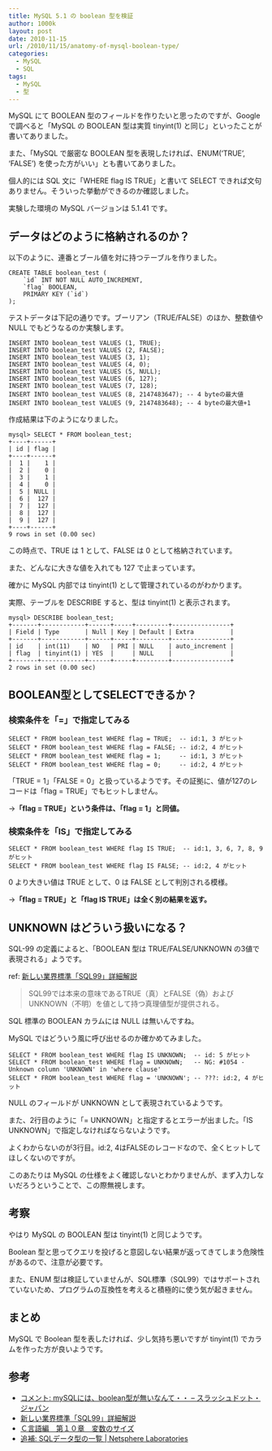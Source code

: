 ```yaml
---
title: MySQL 5.1 の boolean 型を検証
author: 1000k
layout: post
date: 2010-11-15
url: /2010/11/15/anatomy-of-mysql-boolean-type/
categories:
  - MySQL
  - SQL
tags:
  - MySQL
  - 型
---
```

MySQL にて BOOLEAN 型のフィールドを作りたいと思ったのですが、Googleで調べると「MySQL の BOOLEAN 型は実質 tinyint(1) と同じ」といったことが書いてありました。

また、「MySQL で厳密な BOOLEAN 型を表現したければ、ENUM(&#8216;TRUE&#8217;, &#8216;FALSE&#8217;) を使った方がいい」とも書いてありました。

個人的には SQL 文に「WHERE flag IS TRUE」と書いて SELECT できれば文句ありません。そういった挙動ができるのか確認しました。

実験した環境の MySQL バージョンは 5.1.41 です。

<!--more-->

## データはどのように格納されるのか？

以下のように、連番とブール値を対に持つテーブルを作りました。

```
CREATE TABLE boolean_test (
    `id` INT NOT NULL AUTO_INCREMENT,
    `flag` BOOLEAN,
    PRIMARY KEY (`id`)
);
```


テストデータは下記の通りです。ブーリアン（TRUE/FALSE）のほか、整数値や NULL でもどうなるのか実験します。

```
INSERT INTO boolean_test VALUES (1, TRUE);
INSERT INTO boolean_test VALUES (2, FALSE);
INSERT INTO boolean_test VALUES (3, 1);
INSERT INTO boolean_test VALUES (4, 0);
INSERT INTO boolean_test VALUES (5, NULL);
INSERT INTO boolean_test VALUES (6, 127);
INSERT INTO boolean_test VALUES (7, 128);
INSERT INTO boolean_test VALUES (8, 2147483647); -- 4 byteの最大値
INSERT INTO boolean_test VALUES (9, 2147483648); -- 4 byteの最大値+1
```


作成結果は下のようになりました。

```
mysql> SELECT * FROM boolean_test;
+----+------+
| id | flag |
+----+------+
|  1 |    1 |
|  2 |    0 |
|  3 |    1 |
|  4 |    0 |
|  5 | NULL |
|  6 |  127 |
|  7 |  127 |
|  8 |  127 |
|  9 |  127 |
+----+------+
9 rows in set (0.00 sec)
```


この時点で、TRUE は 1 として、FALSE は 0 として格納されています。

また、どんなに大きな値を入れても 127 で止まっています。

確かに MySQL 内部では tinyint(1) として管理されているのがわかります。

実際、テーブルを DESCRIBE すると、型は tinyint(1) と表示されます。

```
mysql> DESCRIBE boolean_test;
+-------+------------+------+-----+---------+----------------+
| Field | Type       | Null | Key | Default | Extra          |
+-------+------------+------+-----+---------+----------------+
| id    | int(11)    | NO   | PRI | NULL    | auto_increment |
| flag  | tinyint(1) | YES  |     | NULL    |                |
+-------+------------+------+-----+---------+----------------+
2 rows in set (0.00 sec)
```


## BOOLEAN型としてSELECTできるか？

### 検索条件を「=」で指定してみる

```
SELECT * FROM boolean_test WHERE flag = TRUE;  -- id:1, 3 がヒット
SELECT * FROM boolean_test WHERE flag = FALSE; -- id:2, 4 がヒット
SELECT * FROM boolean_test WHERE flag = 1;     -- id:1, 3 がヒット
SELECT * FROM boolean_test WHERE flag = 0;     -- id:2, 4 がヒット
```


「TRUE = 1」「FALSE = 0」と扱っているようです。その証拠に、値が127のレコードは「flag = TRUE」でもヒットしません。

→**「flag = TRUE」という条件は、「flag = 1」と同値。**

### 検索条件を「IS」で指定してみる

```
SELECT * FROM boolean_test WHERE flag IS TRUE;  -- id:1, 3, 6, 7, 8, 9 がヒット
SELECT * FROM boolean_test WHERE flag IS FALSE; -- id:2, 4 がヒット
```


0 より大きい値は TRUE として、0 は FALSE として判別される模様。

→**「flag = TRUE」と「flag IS TRUE」は全く別の結果を返す。**

## UNKNOWN はどういう扱いになる？

SQL-99 の定義によると、「BOOLEAN 型は TRUE/FALSE/UNKNOWN の3値で表現される」ようです。

ref: <a href="http://www.atmarkit.co.jp/fnetwork/tokusyuu/01sql99/sql99_2a.html" onclick="_gaq.push(['_trackEvent', 'outbound-article', 'http://www.atmarkit.co.jp/fnetwork/tokusyuu/01sql99/sql99_2a.html', '新しい業界標準「SQL99」詳細解説']);" >新しい業界標準「SQL99」詳細解説</a>

> SQL99では本来の意味であるTRUE（真）とFALSE（偽）およびUNKNOWN（不明）を値として持つ真理値型が提供される。

SQL 標準の BOOLEAN カラムには NULL は無いんですね。

MySQL ではどういう風に呼び出せるのか確かめてみました。

```
SELECT * FROM boolean_test WHERE flag IS UNKNOWN;  -- id: 5 がヒット
SELECT * FROM boolean_test WHERE flag = UNKNOWN;   -- NG: #1054 - Unknown column 'UNKNOWN' in 'where clause'
SELECT * FROM boolean_test WHERE flag = 'UNKNOWN'; -- ???: id:2, 4 がヒット
```


NULL のフィールドが UNKNOWN として表現されているようです。

また、2行目のように「= UNKNOWN」と指定するとエラーが出ました。「IS UNKNOWN」で指定しなければならないようです。

よくわからないのが3行目。id:2, 4はFALSEのレコードなので、全くヒットしてほしくないのですが。

このあたりは MySQL の仕様をよく確認しないとわかりませんが、まず入力しないだろうということで、この際無視します。

## 考察

やはり MySQL の BOOLEAN 型は tinyint(1) と同じようです。

Boolean 型と思ってクエリを投げると意図しない結果が返ってきてしまう危険性があるので、注意が必要です。

また、ENUM 型は検証していませんが、SQL標準（SQL99）ではサポートされていないため、プログラムの互換性を考えると積極的に使う気が起きません。

## まとめ

MySQL で Boolean 型を表したければ、少し気持ち悪いですが tinyint(1) でカラムを作った方が良いようです。

## 参考

  * <a href="http://slashdot.jp/comments.pl?threshold=0&mode=thread&commentsort=1&sid=446159" onclick="_gaq.push(['_trackEvent', 'outbound-article', 'http://slashdot.jp/comments.pl?threshold=0&mode=thread&commentsort=1&sid=446159', 'コメント: mySQLには、boolean型が無いなんて・・ &#8211; スラッシュドット・ジャパン']);" title="コメント: mySQLには、boolean型が無いなんて・・ - スラッシュドット・ジャパン">コメント: mySQLには、boolean型が無いなんて・・ &#8211; スラッシュドット・ジャパン</a>
  * <a href="http://www.atmarkit.co.jp/fnetwork/tokusyuu/01sql99/sql99_2a.html" onclick="_gaq.push(['_trackEvent', 'outbound-article', 'http://www.atmarkit.co.jp/fnetwork/tokusyuu/01sql99/sql99_2a.html', '新しい業界標準「SQL99」詳細解説']);" title="新しい業界標準「SQL99」詳細解説">新しい業界標準「SQL99」詳細解説</a>
  * <a href="http://www.geocities.jp/ky_webid/c/010.html" onclick="_gaq.push(['_trackEvent', 'outbound-article', 'http://www.geocities.jp/ky_webid/c/010.html', 'Ｃ言語編　第１０章　変数のサイズ']);" title="Ｃ言語編　第１０章　変数のサイズ">Ｃ言語編　第１０章　変数のサイズ</a>
  * <a href="http://www.nslabs.jp/book2-sql-types.rhtml" onclick="_gaq.push(['_trackEvent', 'outbound-article', 'http://www.nslabs.jp/book2-sql-types.rhtml', '追補: SQLデータ型の一覧 | Netsphere Laboratories']);" >追補: SQLデータ型の一覧 | Netsphere Laboratories</a>